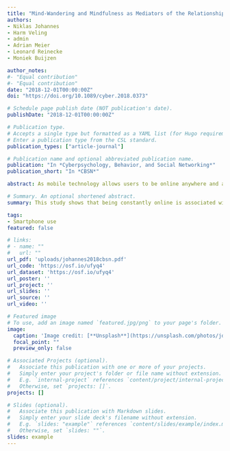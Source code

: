 ```yaml
---
title: "Mind-Wandering and Mindfulness as Mediators of the Relationship Between Online Vigilance and Well-Being"
authors:
- Niklas Johannes
- Harm Veling
- admin
- Adrian Meier
- Leonard Reinecke
- Moniek Buijzen

author_notes:
#- "Equal contribution"
#- "Equal contribution"
date: "2018-12-01T00:00:00Z"
doi: "https://doi.org/10.1089/cyber.2018.0373"

# Schedule page publish date (NOT publication's date).
publishDate: "2018-12-01T00:00:00Z"

# Publication type.
# Accepts a single type but formatted as a YAML list (for Hugo requirements).
# Enter a publication type from the CSL standard.
publication_types: ["article-journal"]

# Publication name and optional abbreviated publication name.
publication: "In *Cyberpsychology, Behavior, and Social Networking*"
publication_short: "In *CBSN*"

abstract: As mobile technology allows users to be online anywhere and at all times, a growing number of users report feeling constantly alert and preoccupied with online streams of online information and communication—a phenomenon that has recently been termed online vigilance. Despite its growing prevalence, consequences of this constant orientation toward online streams of information and communication for users' well-being are largely unclear. In the present study, we investigated whether being constantly vigilant is related to cognitive consequences in the form of increased mind-wandering and decreased mindfulness and examined the resulting implications for well-being. To test our assumptions, we estimated a path model based on survey data (N = 371). The model supported the majority of our preregistered hypotheses online vigilance was indeed related to mind-wandering and mindfulness, but only mindfulness mediated the relationship with decreased well-being. Thus, those mentally preoccupied with online communication were overall less satisfied with their lives and reported less affective well-being when they also experienced reduced mindfulness.

# Summary. An optional shortened abstract.
summary: This study shows that being constantly online is associated with increased mind-wandering and decreased mindfulness.

tags:
- Smartphone use
featured: false

# links:
# - name: ""
#   url: ""
url_pdf: 'uploads/johannes2018cbsn.pdf'
url_code: 'https://osf.io/ufyq4'
url_dataset: 'https://osf.io/ufyq4'
url_poster: ''
url_project: ''
url_slides: ''
url_source: ''
url_video: ''

# Featured image
# To use, add an image named `featured.jpg/png` to your page's folder. 
image:
  caption: 'Image credit: [**Unsplash**](https://unsplash.com/photos/jdD8gXaTZsc)'
  focal_point: ""
  preview_only: false

# Associated Projects (optional).
#   Associate this publication with one or more of your projects.
#   Simply enter your project's folder or file name without extension.
#   E.g. `internal-project` references `content/project/internal-project/index.md`.
#   Otherwise, set `projects: []`.
projects: []

# Slides (optional).
#   Associate this publication with Markdown slides.
#   Simply enter your slide deck's filename without extension.
#   E.g. `slides: "example"` references `content/slides/example/index.md`.
#   Otherwise, set `slides: ""`.
slides: example
---
```

